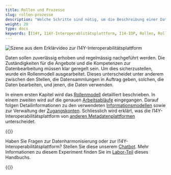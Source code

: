 ```yaml
---
title: Rollen und Prozesse
slug: rollen-prozesse
description: "Welche Schritte sind nötig, um die Beschreibung einer Datensammlung zu veröffentlichen? Und wer sieht welche Metadaten? Dieses Kapitel gibt einen Überblick über die Rollen auf der I14Y-Interoperabilitätsplattform, die Arbeitsabläufe und das Informationsmodell."
weight: 20
type: docs
keywords: [I14Y, I14Y-Interoperablitätsplattform, I14-IOP, Rollen, Rollenmodell, Zugriffsrechte, Workflow, Prozesse, Datenmodell, Informationsmodell]
---
```


![Szene aus dem Erklärvideo zur I14Y-Interoperabilitätsplattform](/handbook/img/i14y-film_rollen.png)

Daten sollen zuverlässig erhoben und regelmässig nachgeführt werden. Die Zuständigkeiten für die Angebote und die Kompetenzen zur Datenbearbeitung müssen klar geregelt sein. Um dies sicherzustellen, wurde ein Rollenmodell ausgearbeitet. Dieses unterscheidet unter anderem zwischen den Stellen, die Datensammlungen in Auftrag geben, solchen, die Daten bearbeiten, und jenen, die Daten verwenden. 

In einem ersten Kapitel wird das [Rollenmodell](/handbook/de/2_rollen_prozesse/rollen) detailliert beschrieben. In einem zweiten wird auf die genauen [Arbeitsabläufe](/handbook/de/2_rollen_prozesse/arbeitsablauf) eingegangen. Darauf folgen Detailinformationen zu den verwendeten [Informationsmodellen](/handbook/de/2_rollen_prozesse/informationsmodell) sowie zur Verwaltung der [Zugangskonten](/handbook/de/2_rollen_prozesse/kontenverwaltung). Schliesslich wird erklärt, was die I14Y-Interoperabilitätsplattform von [anderen Metadatenplattformen](/handbook/de/2_rollen_prozesse/plattformen) unterscheidet.

{{<alert title="Der I14Y-Chatbot beantwortet Fragen in verschiedenen Sprachen" color="success">}}

Haben Sie Fragen zur Datenharmonisierung oder zur I14Y-Interoperabilitätsplattform? Stellen Sie diese unserem [Chatbot](https://www.i14y.admin.ch/de/labs/chatbot). Mehr Informationen zu diesem Experiment finden Sie im [Labor-Teil](/handbook/de/5_labs/) dieses Handbuchs. 

{{</alert>}}